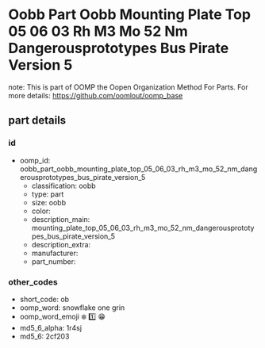 # Oobb Part Oobb Mounting Plate Top 05 06 03 Rh M3 Mo 52 Nm Dangerousprototypes Bus Pirate Version 5  

note: This is part of OOMP the Oopen Organization Method For Parts. For more details: https://github.com/oomlout/oomp_base

##  part details





### id
* oomp_id: oobb_part_oobb_mounting_plate_top_05_06_03_rh_m3_mo_52_nm_dangerousprototypes_bus_pirate_version_5
  * classification: oobb
  * type: part
  * size: oobb
  * color: 
  * description_main: mounting_plate_top_05_06_03_rh_m3_mo_52_nm_dangerousprototypes_bus_pirate_version_5
  * description_extra: 
  * manufacturer: 
  * part_number: 

### other_codes
* short_code: ob
* oomp_word: snowflake one grin
* oomp_word_emoji :snowflake: :one: :grin:
* md5_6_alpha: 1r4sj
* md5_6: 2cf203